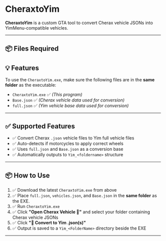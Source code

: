 # CheraxtoYim

**CheraxtoYim** is a custom GTA tool to convert Cherax vehicle JSONs into YimMenu-compatible vehicles.

---

## 📦 Files Required

## 💡 Features

To use the `CheraxtoYim.exe`, make sure the following files are in the **same folder** as the executable:

- `CheraxtoYim.exe` ✅ *(This program)*
- `Base.json` ✅ *(Cherax vehicle data used for conversion)*
- `full.json` ✅ *(Yim vehicle base data used for conversion)*

---

## ✅ Supported Features

- ✅ Convert Cherax `.json` vehicle files to Yim full vehicle files
- ✅ Auto-detects if motorcycles to apply correct wheels
- ✅ Uses `full.json` and `Base.json` as a conversion base
- ✅ Automatically outputs to `Yim_<foldername>` structure

---

## 📦 How to Use

1. ✅ Download the latest `CheraxtoYim.exe` from above
2. ✅ Place `full.json`, `vehicles.json`, and `Base.json` in the **same folder** as the EXE.
3. ✅ Run `CheraxtoYim.exe`
4. ✅ Click **"Open Cherax Vehicle 📂"** and select your folder containing Cherax vehicle JSONs
5. ✅ Click **"🚀 Convert to Yim .json(s)"**
6. ✅ Output is saved to a `Yim_<FolderName>` directory beside the EXE

---


